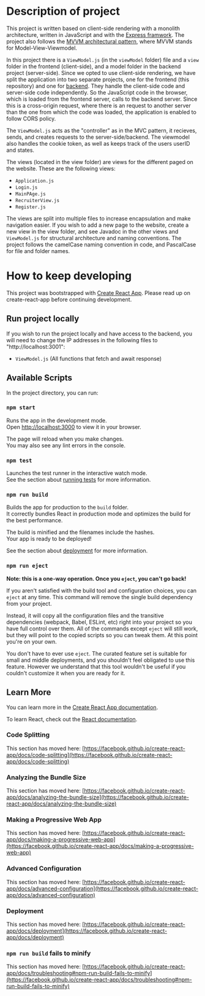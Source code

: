 # Description of project
This project is written based on client-side rendering with a monolith architecture, written in JavaScript and with the [Express framwork](https://expressjs.com/). The project also follows the [MVVM architectural pattern]( https://en.wikipedia.org/wiki/Model%E2%80%93view%E2%80%93viewmodel), 
where MVVM stands for Model-View-Viewmodel. 

In this project there is a `ViewModel.js` (in the `viewModel` folder) file and a `view` folder in the frontend (client-side), and a model folder in the backend project (server-side). Since we opted to use client-side rendering, we have split the application into two separate projects, one for the frontend (this repository) and one for [backend](https://github.com/dgenfors/iv1201-vt24-backend). They handle the client-side code and server-side code independently. So the JavaScript code in the browser, which is loaded from the frontend server, calls to the backend server. Since this is a cross-origin request, where there is an request to another server than the one from which the code was loaded, the application is enabled to follow CORS policy.

The `ViewModel.js` acts as the "controller" as in the MVC pattern, it recieves, sends, and creates requests to the server-side/backend. The viewmodel also handles the cookie token, as well as keeps track of the users userID and states.

The views (located in the view folder) are views for the different paged on the website. These are the following views:
* `Application.js`
* `Login.js`
* `MainPAge.js`
* `RecruiterView.js`
* `Register.js`

The views are split into multiple files to increase encapsulation and make navigation easier. If you wish to add a new page to the website, create a new view in the view folder, and see Javadoc in the other views and `ViewModel.js` for structural architecture and naming conventions. The project follows the camelCase naming convention in code, and PascalCase for file and folder names.


# How to keep developing

This project was bootstrapped with [Create React App](https://github.com/facebook/create-react-app). Please read up on create-react-app before continuing development.

## Run project locally
If you wish to run the project locally and have access to the backend, you will need to change the IP addresses in the following files to "http://localhost:3001":
* `ViewModel.js`        (All functions that fetch and await response)


## Available Scripts

In the project directory, you can run:

### `npm start`

Runs the app in the development mode.\
Open [http://localhost:3000](http://localhost:3000) to view it in your browser.

The page will reload when you make changes.\
You may also see any lint errors in the console.

### `npm test`

Launches the test runner in the interactive watch mode.\
See the section about [running tests](https://facebook.github.io/create-react-app/docs/running-tests) for more information.

### `npm run build`

Builds the app for production to the `build` folder.\
It correctly bundles React in production mode and optimizes the build for the best performance.

The build is minified and the filenames include the hashes.\
Your app is ready to be deployed!

See the section about [deployment](https://facebook.github.io/create-react-app/docs/deployment) for more information.

### `npm run eject`

**Note: this is a one-way operation. Once you `eject`, you can't go back!**

If you aren't satisfied with the build tool and configuration choices, you can `eject` at any time. This command will remove the single build dependency from your project.

Instead, it will copy all the configuration files and the transitive dependencies (webpack, Babel, ESLint, etc) right into your project so you have full control over them. All of the commands except `eject` will still work, but they will point to the copied scripts so you can tweak them. At this point you're on your own.

You don't have to ever use `eject`. The curated feature set is suitable for small and middle deployments, and you shouldn't feel obligated to use this feature. However we understand that this tool wouldn't be useful if you couldn't customize it when you are ready for it.

## Learn More

You can learn more in the [Create React App documentation](https://facebook.github.io/create-react-app/docs/getting-started).

To learn React, check out the [React documentation](https://reactjs.org/).

### Code Splitting

This section has moved here: [https://facebook.github.io/create-react-app/docs/code-splitting](https://facebook.github.io/create-react-app/docs/code-splitting)

### Analyzing the Bundle Size

This section has moved here: [https://facebook.github.io/create-react-app/docs/analyzing-the-bundle-size](https://facebook.github.io/create-react-app/docs/analyzing-the-bundle-size)

### Making a Progressive Web App

This section has moved here: [https://facebook.github.io/create-react-app/docs/making-a-progressive-web-app](https://facebook.github.io/create-react-app/docs/making-a-progressive-web-app)

### Advanced Configuration

This section has moved here: [https://facebook.github.io/create-react-app/docs/advanced-configuration](https://facebook.github.io/create-react-app/docs/advanced-configuration)

### Deployment

This section has moved here: [https://facebook.github.io/create-react-app/docs/deployment](https://facebook.github.io/create-react-app/docs/deployment)

### `npm run build` fails to minify

This section has moved here: [https://facebook.github.io/create-react-app/docs/troubleshooting#npm-run-build-fails-to-minify](https://facebook.github.io/create-react-app/docs/troubleshooting#npm-run-build-fails-to-minify)
